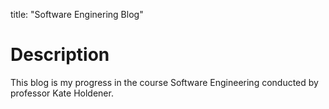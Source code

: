 title: "Software Enginering Blog"
# Description
This blog is my progress in the course Software Engineering conducted by professor Kate Holdener.



